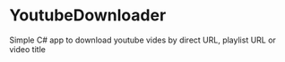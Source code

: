 # YoutubeDownloader
 Simple C# app to download youtube vides by direct URL, playlist URL or video title

